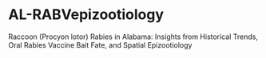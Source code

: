 # AL-RABVepizootiology
Raccoon (Procyon lotor) Rabies in Alabama: Insights from Historical Trends, Oral Rabies Vaccine Bait Fate, and Spatial Epizootiology
